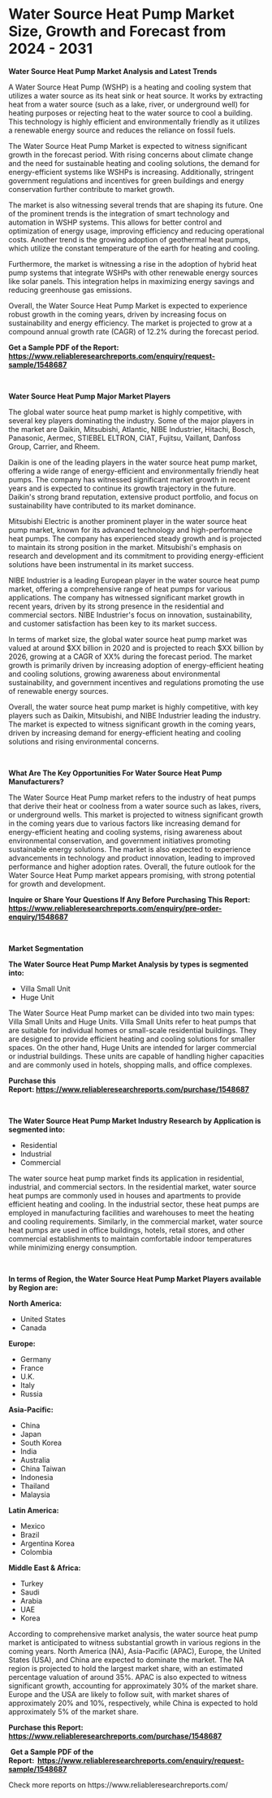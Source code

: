 <p><h1>Water Source Heat Pump Market Size, Growth and Forecast from 2024 - 2031</h1></p><p><strong>Water Source Heat Pump Market Analysis and Latest Trends</strong></p>
<p><p>A Water Source Heat Pump (WSHP) is a heating and cooling system that utilizes a water source as its heat sink or heat source. It works by extracting heat from a water source (such as a lake, river, or underground well) for heating purposes or rejecting heat to the water source to cool a building. This technology is highly efficient and environmentally friendly as it utilizes a renewable energy source and reduces the reliance on fossil fuels.</p><p>The Water Source Heat Pump Market is expected to witness significant growth in the forecast period. With rising concerns about climate change and the need for sustainable heating and cooling solutions, the demand for energy-efficient systems like WSHPs is increasing. Additionally, stringent government regulations and incentives for green buildings and energy conservation further contribute to market growth.</p><p>The market is also witnessing several trends that are shaping its future. One of the prominent trends is the integration of smart technology and automation in WSHP systems. This allows for better control and optimization of energy usage, improving efficiency and reducing operational costs. Another trend is the growing adoption of geothermal heat pumps, which utilize the constant temperature of the earth for heating and cooling.</p><p>Furthermore, the market is witnessing a rise in the adoption of hybrid heat pump systems that integrate WSHPs with other renewable energy sources like solar panels. This integration helps in maximizing energy savings and reducing greenhouse gas emissions.</p><p>Overall, the Water Source Heat Pump Market is expected to experience robust growth in the coming years, driven by increasing focus on sustainability and energy efficiency. The market is projected to grow at a compound annual growth rate (CAGR) of 12.2% during the forecast period.</p></p>
<p><strong>Get a Sample PDF of the Report:&nbsp; <a href="https://www.reliableresearchreports.com/enquiry/request-sample/1548687">https://www.reliableresearchreports.com/enquiry/request-sample/1548687</a></strong></p>
<p>&nbsp;</p>
<p><strong>Water Source Heat Pump Major Market Players</strong></p>
<p><p>The global water source heat pump market is highly competitive, with several key players dominating the industry. Some of the major players in the market are Daikin, Mitsubishi, Atlantic, NIBE Industrier, Hitachi, Bosch, Panasonic, Aermec, STIEBEL ELTRON, CIAT, Fujitsu, Vaillant, Danfoss Group, Carrier, and Rheem.</p><p>Daikin is one of the leading players in the water source heat pump market, offering a wide range of energy-efficient and environmentally friendly heat pumps. The company has witnessed significant market growth in recent years and is expected to continue its growth trajectory in the future. Daikin's strong brand reputation, extensive product portfolio, and focus on sustainability have contributed to its market dominance.</p><p>Mitsubishi Electric is another prominent player in the water source heat pump market, known for its advanced technology and high-performance heat pumps. The company has experienced steady growth and is projected to maintain its strong position in the market. Mitsubishi's emphasis on research and development and its commitment to providing energy-efficient solutions have been instrumental in its market success.</p><p>NIBE Industrier is a leading European player in the water source heat pump market, offering a comprehensive range of heat pumps for various applications. The company has witnessed significant market growth in recent years, driven by its strong presence in the residential and commercial sectors. NIBE Industrier's focus on innovation, sustainability, and customer satisfaction has been key to its market success.</p><p>In terms of market size, the global water source heat pump market was valued at around $XX billion in 2020 and is projected to reach $XX billion by 2026, growing at a CAGR of XX% during the forecast period. The market growth is primarily driven by increasing adoption of energy-efficient heating and cooling solutions, growing awareness about environmental sustainability, and government incentives and regulations promoting the use of renewable energy sources.</p><p>Overall, the water source heat pump market is highly competitive, with key players such as Daikin, Mitsubishi, and NIBE Industrier leading the industry. The market is expected to witness significant growth in the coming years, driven by increasing demand for energy-efficient heating and cooling solutions and rising environmental concerns.</p></p>
<p>&nbsp;</p>
<p><strong>What Are The Key Opportunities For Water Source Heat Pump Manufacturers?</strong></p>
<p><p>The Water Source Heat Pump market refers to the industry of heat pumps that derive their heat or coolness from a water source such as lakes, rivers, or underground wells. This market is projected to witness significant growth in the coming years due to various factors like increasing demand for energy-efficient heating and cooling systems, rising awareness about environmental conservation, and government initiatives promoting sustainable energy solutions. The market is also expected to experience advancements in technology and product innovation, leading to improved performance and higher adoption rates. Overall, the future outlook for the Water Source Heat Pump market appears promising, with strong potential for growth and development.</p></p>
<p><strong>Inquire or Share Your Questions If Any Before Purchasing This Report: <a href="https://www.reliableresearchreports.com/enquiry/pre-order-enquiry/1548687">https://www.reliableresearchreports.com/enquiry/pre-order-enquiry/1548687</a></strong></p>
<p>&nbsp;</p>
<p><strong>Market Segmentation</strong></p>
<p><strong>The Water Source Heat Pump Market Analysis by types is segmented into:</strong></p>
<p><ul><li>Villa Small Unit</li><li>Huge Unit</li></ul></p>
<p><p>The Water Source Heat Pump market can be divided into two main types: Villa Small Units and Huge Units. Villa Small Units refer to heat pumps that are suitable for individual homes or small-scale residential buildings. They are designed to provide efficient heating and cooling solutions for smaller spaces. On the other hand, Huge Units are intended for larger commercial or industrial buildings. These units are capable of handling higher capacities and are commonly used in hotels, shopping malls, and office complexes.</p></p>
<p><strong>Purchase this Report:&nbsp;<a href="https://www.reliableresearchreports.com/purchase/1548687">https://www.reliableresearchreports.com/purchase/1548687</a></strong></p>
<p>&nbsp;</p>
<p><strong>The Water Source Heat Pump Market Industry Research by Application is segmented into:</strong></p>
<p><ul><li>Residential</li><li>Industrial</li><li>Commercial</li></ul></p>
<p><p>The water source heat pump market finds its application in residential, industrial, and commercial sectors. In the residential market, water source heat pumps are commonly used in houses and apartments to provide efficient heating and cooling. In the industrial sector, these heat pumps are employed in manufacturing facilities and warehouses to meet the heating and cooling requirements. Similarly, in the commercial market, water source heat pumps are used in office buildings, hotels, retail stores, and other commercial establishments to maintain comfortable indoor temperatures while minimizing energy consumption.</p></p>
<p>&nbsp;</p>
<p><strong>In terms of Region, the Water Source Heat Pump Market Players available by Region are:</strong></p>
<p>
    <p> <strong> North America: </strong>
        <ul>
            <li>United States</li>
            <li>Canada</li>
        </ul>
        </p> 
    <p> <strong> Europe: </strong>
        <ul>
            <li>Germany</li>
            <li>France</li>
            <li>U.K.</li>
            <li>Italy</li>
            <li>Russia</li>
        </ul>
        </p> 
    <p> <strong> Asia-Pacific: </strong>
        <ul>
            <li>China</li>
            <li>Japan</li>
            <li>South Korea</li>
            <li>India</li>
            <li>Australia</li>
            <li>China Taiwan</li>
            <li>Indonesia</li>
            <li>Thailand</li>
            <li>Malaysia</li>
        </ul>
        </p> 
    <p> <strong> Latin America: </strong>
        <ul>
            <li>Mexico</li>
            <li>Brazil</li>
            <li>Argentina Korea</li>
            <li>Colombia</li>
        </ul>
        </p> 
    <p> <strong> Middle East & Africa: </strong>
        <ul>
            <li>Turkey</li>
            <li>Saudi</li>
            <li>Arabia</li>
            <li>UAE</li>
            <li>Korea</li>
        </ul>
    </p>
    </p>
<p><p>According to comprehensive market analysis, the water source heat pump market is anticipated to witness substantial growth in various regions in the coming years. North America (NA), Asia-Pacific (APAC), Europe, the United States (USA), and China are expected to dominate the market. The NA region is projected to hold the largest market share, with an estimated percentage valuation of around 35%. APAC is also expected to witness significant growth, accounting for approximately 30% of the market share. Europe and the USA are likely to follow suit, with market shares of approximately 20% and 10%, respectively, while China is expected to hold approximately 5% of the market share.</p></p>
<p><strong>Purchase this Report: <a href="https://www.reliableresearchreports.com/purchase/1548687">https://www.reliableresearchreports.com/purchase/1548687</a></strong></p>
<p>&nbsp;<strong>Get a Sample PDF of the Report:&nbsp;&nbsp;<a href="https://www.reliableresearchreports.com/enquiry/request-sample/1548687">https://www.reliableresearchreports.com/enquiry/request-sample/1548687</a></strong></p>
<p><strong></strong></p>
<p>Check more reports on https://www.reliableresearchreports.com/</p>